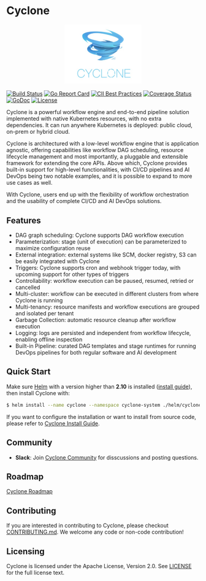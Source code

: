 # Cyclone

<p align="center"><img src="docs/images/logo.jpeg" width="200"></p>

[![Build Status](https://travis-ci.org/caicloud/cyclone.svg?branch=master)](https://travis-ci.org/caicloud/cyclone)
[![Go Report Card](https://goreportcard.com/badge/github.com/caicloud/cyclone?style=flat-square)](https://goreportcard.com/report/github.com/caicloud/cyclone)
[![CII Best Practices](https://bestpractices.coreinfrastructure.org/projects/2792/badge)](https://bestpractices.coreinfrastructure.org/projects/2792)
[![Coverage Status](https://coveralls.io/repos/github/caicloud/cyclone/badge.svg?branch=master)](https://coveralls.io/github/caicloud/cyclone?branch=master)
[![GoDoc](https://img.shields.io/badge/godoc-reference-blue.svg?style=flat-square)](https://godoc.org/github.com/caicloud/cyclone)
[![License](https://img.shields.io/badge/License-Apache%202.0-blue.svg)](./LICENSE)

Cyclone is a powerful workflow engine and end-to-end pipeline solution implemented with native Kubernetes resources,
with no extra dependencies. It can run anywhere Kubernetes is deployed: public cloud, on-prem or hybrid cloud.

Cyclone is architectured with a low-level workflow engine that is application agnostic, offering capabilities like
workflow DAG scheduling, resource lifecycle management and most importantly, a pluggable and extensible framework for
extending the core APIs. Above which, Cyclone provides built-in support for high-level functionalities, with CI/CD
pipelines and AI DevOps being two notable examples, and it is possible to expand to more use cases as well.

With Cyclone, users end up with the flexibility of workflow orchestration and the usability of complete CI/CD and AI DevOps solutions.

## Features

- DAG graph scheduling: Cyclone supports DAG workflow execution
- Parameterization: stage (unit of execution) can be parameterized to maximize configuration reuse
- External integration: external systems like SCM, docker registry, S3 can be easily integrated with Cyclone
- Triggers: Cyclone supports cron and webhook trigger today, with upcoming support for other types of triggers
- Controllability: workflow execution can be paused, resumed, retried or cancelled
- Multi-cluster: workflow can be executed in different clusters from where Cyclone is running
- Multi-tenancy: resource manifests and workflow executions are grouped and isolated per tenant
- Garbage Collection: automatic resource cleanup after workflow execution
- Logging: logs are persisted and independent from workflow lifecycle, enabling offline inspection
- Built-in Pipeline: curated DAG templates and stage runtimes for running DevOps pipelines for both regular software and AI development

## Quick Start

Make sure [Helm](https://helm.sh/) with a version higher than **2.10** is installed ([install guide](https://helm.sh/docs/using_helm/#install-helm)), then install Cyclone with:

```bash
$ helm install --name cyclone --namespace cyclone-system ./helm/cyclone
```

If you want to configure the installation or want to install from source code, please refer to [Cyclone Install Guide](docs/installation.md).

## Community

- **Slack**: Join [Cyclone Community](https://caicloud-cyclone.slack.com/join/signup) for disscussions and posting questions.

## Roadmap

[Cyclone Roadmap](./docs/ROADMAP.md)

## Contributing

If you are interested in contributing to Cyclone, please checkout [CONTRIBUTING.md](./CONTRIBUTING.md).
We welcome any code or non-code contribution!

## Licensing

Cyclone is licensed under the Apache License, Version 2.0. See [LICENSE](./LICENSE) for the full license text.
